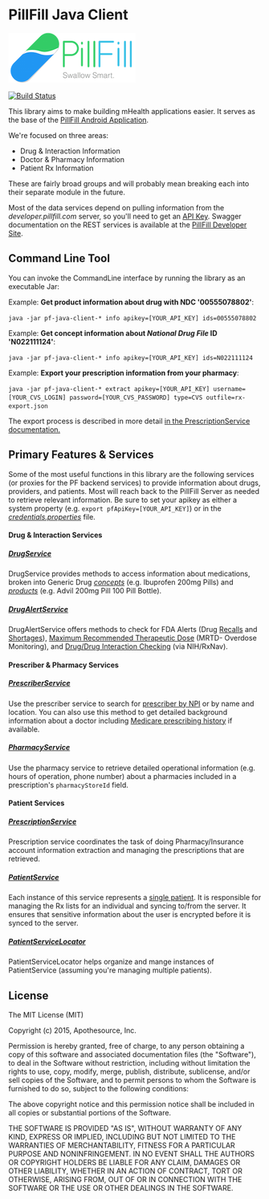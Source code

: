 # PillFill Java Client

![PillFill](logo.png)

[![Build Status](https://travis-ci.org/rammic/pf-java-client.svg?branch=master)](https://travis-ci.org/rammic/pf-java-client)

This library aims to make building mHealth applications easier. It serves as the base of the <a href="https://play.google.com/store/apps/details?id=com.apothesource.pillfill.android">PillFill Android Application</a>.

We're focused on three areas:

* Drug & Interaction Information
* Doctor & Pharmacy Information
* Patient Rx Information

These are fairly broad groups and will probably mean breaking each into their separate module in the future.

Most of the data services depend on pulling information from the _developer.pillfill.com_ server, so you'll need to get an <a href="https://pillfill.3scale.net/">API Key</a>. 
Swagger documentation on the REST services is available at the <a href="https://developer.pillfill.com">PillFill Developer Site</a>.


Command Line Tool
-------

You can invoke the CommandLine interface by running the library as an executable Jar:

Example: **Get product information about drug with NDC '00555078802'**:

  `java -jar pf-java-client-* info apikey=[YOUR_API_KEY] ids=00555078802`

Example: **Get concept information about *National Drug File* ID 'N022111124'**:

  `java -jar pf-java-client-* info apikey=[YOUR_API_KEY] ids=N022111124`

Example: **Export your prescription information from your pharmacy**:

  `java -jar pf-java-client-* extract apikey=[YOUR_API_KEY] username=[YOUR_CVS_LOGIN] password=[YOUR_CVS_PASSWORD] type=CVS outfile=rx-export.json`

The export process is described in more detail <a href="https://github.com/rammic/pf-java-client/blob/master/src/main/java/com/apothesource/pillfill/service/prescription/PrescriptionService.java">in the PrescriptionService documentation.</a>

Primary Features & Services
-------

Some of the most useful functions in this library are the following services (or proxies for the PF backend services) to provide information about drugs, providers, and patients. Most
will reach back to the PillFill Server as needed to retrieve relevant information. Be sure to set your apikey as either a system property (e.g. `export pfApiKey=[YOUR_API_KEY]`) or in
the _<a href="https://github.com/rammic/pf-java-client/blob/master/src/main/resources/credentials.properties">credentials.properties</a>_ file.

#### Drug & Interaction Services
##### <a href="https://github.com/rammic/pf-java-client/blob/master/src/main/java/com/apothesource/pillfill/service/drug/DrugService.java">DrugService</a>

DrugService provides methods to access information about medications, broken into Generic Drug
_<a href="https://github.com/rammic/pf-java-client/blob/master/src/main/java/com/apothesource/pillfill/datamodel/ndfrt/FullConcept.java">concepts</a>_
(e.g. Ibuprofen 200mg Pills) and _<a href="https://github.com/rammic/pf-java-client/blob/master/src/main/java/com/apothesource/pillfill/datamodel/spl/SplEntry.java">products</a>_
(e.g. Advil 200mg Pill 100 Pill Bottle).

##### <a href="https://github.com/rammic/pf-java-client/blob/master/src/main/java/com/apothesource/pillfill/service/drug/DrugService.java">DrugAlertService</a>

DrugAlertService offers methods to check for FDA Alerts (Drug <a href="http://www.fda.gov/Drugs/DrugSafety/DrugRecalls/default.htm">Recalls</a> and <a href="http://www.accessdata.fda.gov/scripts/drugshortages/default.cfm">Shortages</a>), <a href="http://www.epa.gov/ncct/dsstox/sdf_fdamdd.html">Maximum Recommended Therapeutic Dose</a> (MRTD- Overdose Monitoring), and
<a href="http://rxnav.nlm.nih.gov/InteractionAPIs.html">Drug/Drug Interaction Checking</a> (via NIH/RxNav).

#### Prescriber & Pharmacy Services
##### <a href="https://github.com/rammic/pf-java-client/blob/master/src/main/java/com/apothesource/pillfill/service/prescriber/PrescriberService.java">PrescriberService</a>

Use the prescriber service to search for <a href="https://nppes.cms.hhs.gov/NPPES/">prescriber by NPI</a> or by name and location. You can also
use this method to get detailed background information about a doctor including <a href="https://www.cms.gov/Medicare/Prescription-Drug-Coverage/PrescriptionDrugCovGenIn/PartDData.html">Medicare prescribing history</a> if available.

##### <a href="https://github.com/rammic/pf-java-client/blob/master/src/main/java/com/apothesource/pillfill/service/prescriber/PharmacyService.java">PharmacyService</a>

Use the pharmacy service to retrieve detailed operational information (e.g. hours of operation, phone number) about a pharmacies included in a prescription's `pharmacyStoreId` field.

#### Patient Services
##### <a href="https://github.com/rammic/pf-java-client/blob/master/src/main/java/com/apothesource/pillfill/service/prescription/PrescriptionService.java">PrescriptionService</a>

Prescription service coordinates the task of doing Pharmacy/Insurance account information extraction and managing the prescriptions that are retrieved.

##### <a href="https://github.com/rammic/pf-java-client/blob/master/src/main/java/com/apothesource/pillfill/service/patient/PatientService.java">PatientService</a>

Each instance of this service represents a <a href="https://github.com/rammic/pf-java-client/blob/master/src/main/java/com/apothesource/pillfill/datamodel/PatientType.java">single patient</a>. It is responsible for managing the Rx lists for an individual
and syncing to/from the server. It ensures that sensitive information about the user is encrypted before it is synced to the server.


##### <a href="https://github.com/rammic/pf-java-client/blob/master/src/main/java/com/apothesource/pillfill/service/patient/PatientServiceLocator.java">PatientServiceLocator</a>

PatientServiceLocator helps organize and mange instances of PatientService (assuming you're managing multiple patients).


License
-------

The MIT License (MIT)

Copyright (c) 2015, Apothesource, Inc.

Permission is hereby granted, free of charge, to any person obtaining a copy of this software and associated documentation files (the "Software"), to deal in the Software without restriction, including without limitation the rights to use, copy, modify, merge, publish, distribute, sublicense, and/or sell copies of the Software, and to permit persons to whom the Software is furnished to do so, subject to the following conditions:

The above copyright notice and this permission notice shall be included in all copies or substantial portions of the Software.

THE SOFTWARE IS PROVIDED "AS IS", WITHOUT WARRANTY OF ANY KIND, EXPRESS OR IMPLIED, INCLUDING BUT NOT LIMITED TO THE WARRANTIES OF MERCHANTABILITY, FITNESS FOR A PARTICULAR PURPOSE AND NONINFRINGEMENT. IN NO EVENT SHALL THE AUTHORS OR COPYRIGHT HOLDERS BE LIABLE FOR ANY CLAIM, DAMAGES OR OTHER LIABILITY, WHETHER IN AN ACTION OF CONTRACT, TORT OR OTHERWISE, ARISING FROM, OUT OF OR IN CONNECTION WITH THE SOFTWARE OR THE USE OR OTHER DEALINGS IN THE SOFTWARE.
